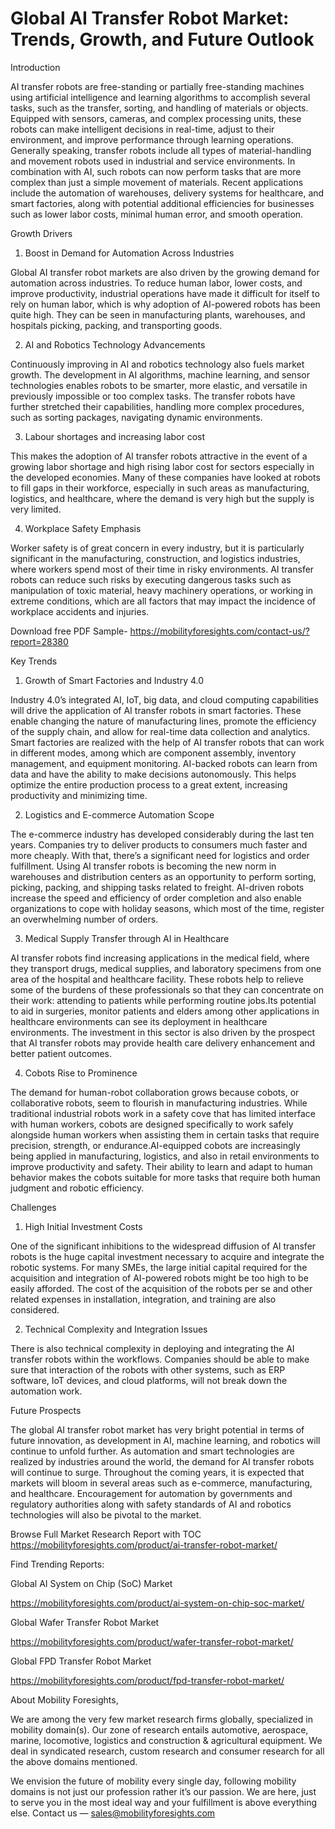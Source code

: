 # Global AI Transfer Robot Market: Trends, Growth, and Future Outlook

Introduction

AI transfer robots are free-standing or partially free-standing machines using artificial intelligence and learning algorithms to accomplish several tasks, such as the transfer, sorting, and handling of materials or objects. Equipped with sensors, cameras, and complex processing units, these robots can make intelligent decisions in real-time, adjust to their environment, and improve performance through learning operations. Generally speaking, transfer robots include all types of material-handling and movement robots used in industrial and service environments. In combination with AI, such robots can now perform tasks that are more complex than just a simple movement of materials. Recent applications include the automation of warehouses, delivery systems for healthcare, and smart factories, along with potential additional efficiencies for businesses such as lower labor costs, minimal human error, and smooth operation.

Growth Drivers

1. Boost in Demand for Automation Across Industries

Global AI transfer robot markets are also driven by the growing demand for automation across industries. To reduce human labor, lower costs, and improve productivity, industrial operations have made it difficult for itself to rely on human labor, which is why adoption of AI-powered robots has been quite high. They can be seen in manufacturing plants, warehouses, and hospitals picking, packing, and transporting goods.

2. AI and Robotics Technology Advancements

Continuously improving in AI and robotics technology also fuels market growth. The development in AI algorithms, machine learning, and sensor technologies enables robots to be smarter, more elastic, and versatile in previously impossible or too complex tasks. The transfer robots have further stretched their capabilities, handling more complex procedures, such as sorting packages, navigating dynamic environments.

3. Labour shortages and increasing labor cost

This makes the adoption of AI transfer robots attractive in the event of a growing labor shortage and high rising labor cost for sectors especially in the developed economies. Many of these companies have looked at robots to fill gaps in their workforce, especially in such areas as manufacturing, logistics, and healthcare, where the demand is very high but the supply is very limited.

4. Workplace Safety Emphasis

Worker safety is of great concern in every industry, but it is particularly significant in the manufacturing, construction, and logistics industries, where workers spend most of their time in risky environments. AI transfer robots can reduce such risks by executing dangerous tasks such as manipulation of toxic material, heavy machinery operations, or working in extreme conditions, which are all factors that may impact the incidence of workplace accidents and injuries.

Download free PDF Sample- https://mobilityforesights.com/contact-us/?report=28380

Key Trends

1. Growth of Smart Factories and Industry 4.0

Industry 4.0’s integrated AI, IoT, big data, and cloud computing capabilities will drive the application of AI transfer robots in smart factories. These enable changing the nature of manufacturing lines, promote the efficiency of the supply chain, and allow for real-time data collection and analytics. Smart factories are realized with the help of AI transfer robots that can work in different modes, among which are component assembly, inventory management, and equipment monitoring. AI-backed robots can learn from data and have the ability to make decisions autonomously. This helps optimize the entire production process to a great extent, increasing productivity and minimizing time.

2. Logistics and E-commerce Automation Scope

The e-commerce industry has developed considerably during the last ten years. Companies try to deliver products to consumers much faster and more cheaply. With that, there’s a significant need for logistics and order fulfillment. Using AI transfer robots is becoming the new norm in warehouses and distribution centers as an opportunity to perform sorting, picking, packing, and shipping tasks related to freight. AI-driven robots increase the speed and efficiency of order completion and also enable organizations to cope with holiday seasons, which most of the time, register an overwhelming number of orders.

3. Medical Supply Transfer through AI in Healthcare

AI transfer robots find increasing applications in the medical field, where they transport drugs, medical supplies, and laboratory specimens from one area of the hospital and healthcare facility. These robots help to relieve some of the burdens of these professionals so that they can concentrate on their work: attending to patients while performing routine jobs.Its potential to aid in surgeries, monitor patients and elders among other applications in healthcare environments can see its deployment in healthcare environments. The investment in this sector is also driven by the prospect that AI transfer robots may provide health care delivery enhancement and better patient outcomes.

4. Cobots Rise to Prominence

The demand for human-robot collaboration grows because cobots, or collaborative robots, seem to flourish in manufacturing industries. While traditional industrial robots work in a safety cove that has limited interface with human workers, cobots are designed specifically to work safely alongside human workers when assisting them in certain tasks that require precision, strength, or endurance.AI-equipped cobots are increasingly being applied in manufacturing, logistics, and also in retail environments to improve productivity and safety. Their ability to learn and adapt to human behavior makes the cobots suitable for more tasks that require both human judgment and robotic efficiency.

Challenges

1. High Initial Investment Costs

One of the significant inhibitions to the widespread diffusion of AI transfer robots is the huge capital investment necessary to acquire and integrate the robotic systems. For many SMEs, the large initial capital required for the acquisition and integration of AI-powered robots might be too high to be easily afforded. The cost of the acquisition of the robots per se and other related expenses in installation, integration, and training are also considered.

2. Technical Complexity and Integration Issues

There is also technical complexity in deploying and integrating the AI transfer robots within the workflows. Companies should be able to make sure that interaction of the robots with other systems, such as ERP software, IoT devices, and cloud platforms, will not break down the automation work.

Future Prospects

The global AI transfer robot market has very bright potential in terms of future innovation, as development in AI, machine learning, and robotics will continue to unfold further. As automation and smart technologies are realized by industries around the world, the demand for AI transfer robots will continue to surge. Throughout the coming years, it is expected that markets will bloom in several areas such as e-commerce, manufacturing, and healthcare. Encouragement for automation by governments and regulatory authorities along with safety standards of AI and robotics technologies will also be pivotal to the market.

Browse Full Market Research Report with TOC https://mobilityforesights.com/product/ai-transfer-robot-market/

Find Trending Reports:

Global AI System on Chip (SoC) Market

https://mobilityforesights.com/product/ai-system-on-chip-soc-market/

Global Wafer Transfer Robot Market

https://mobilityforesights.com/product/wafer-transfer-robot-market/

Global FPD Transfer Robot Market

https://mobilityforesights.com/product/fpd-transfer-robot-market/

About Mobility Foresights,

We are among the very few market research firms globally, specialized in mobility domain(s). Our zone of research entails automotive, aerospace, marine, locomotive, logistics and construction & agricultural equipment. We deal in syndicated research, custom research and consumer research for all the above domains mentioned.

We envision the future of mobility every single day, following mobility domains is not just our profession rather it’s our passion. We are here, just to serve you in the most ideal way and your fulfillment is above everything else. Contact us — sales@mobilityforesights.com
